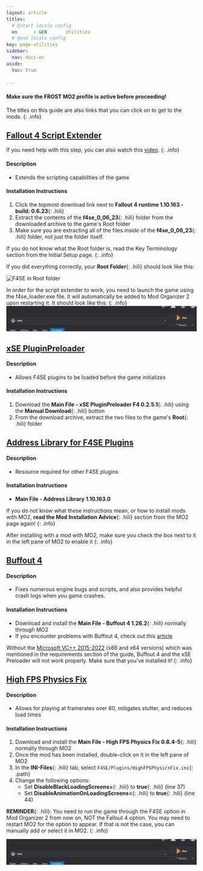 ```yaml
---
layout: article
titles:
  # @start locale config
  en      : &EN       Utilities
  # @end locale config
key: page-utilities
sidebar:
  nav: docs-en
aside:
  toc: true

---
```




#### Make sure the **FROST** MO2 profile is active before proceeding!
The titles on this guide are also links that you can click on to get to the mods.
{: .info}


## [Fallout 4 Script Extender](https://f4se.silverlock.org/)
If you need help with this step, you can also watch this [video](https://youtu.be/NkKFHjY7o-I?t=48).
{: .info}

#### Description
* Extends the scripting capabilities of the game

#### Installation Instructions
  1. Click the topmost download link next to **Fallout 4 runtime 1.10.163 - build: 0.6.23**{: .hili}
  2. Extract the contents of the **f4se_0_06_23**{: .hili} folder from the downloaded archive to the game's Root folder
  3. Make sure you are extracting all of the files *inside* of the **f4se_0_06_23**{: .hili} folder, not just the folder itself. 

If you do not know what the Root folder is, read the Key Terminology section from the Initial Setup page.
{: .info}

If you did everything correctly, your **Root Folder**{: .hili} should look like this:

![F4SE in Root folder](https://themidnightride.github.io/img/root.webp "F4SE in Root folder")


In order for the script extender to work, you need to launch the game using the f4se_loader.exe file. It will automatically be added to Mod Organizer 2 upon restarting it. It should look like this:
{: .info}
![F4SE in MO2](./assets/images/select_f4se.png "F4SE in MO2")


## [xSE PluginPreloader](https://www.nexusmods.com/fallout4/mods/33946)

#### Description
- Allows F4SE plugins to be loaded before the game initializes

#### Installation Instructions
1. Download the **Main File - xSE PluginPreloader F4 0.2.5.1**{: .hili} using the **Manual Download**{: .hili} button
2. From the download archive, extract the two files to the game's **Root**{: .hili} folder



## [Address Library for F4SE Plugins](https://www.nexusmods.com/fallout4/mods/47327)

#### Description
- Resource required for other F4SE plugins

#### Installation Instructions
* **Main File - Address Library 1.10.163.0**

If you do not know what these instructions mean, or how to install mods with MO2, **read the Mod Installation Advice**{: .hili} section from the MO2 page again!
{: .info}


After installing with a mod with MO2, make sure you check the box next to it in the left pane of MO2 to enable it
{: .info}


## [Buffout 4](https://www.nexusmods.com/fallout4/mods/47359?tab=files)

#### Description
- Fixes numerous engine bugs and scripts, and also provides helpful crash logs when you game crashes.

#### Installation Instructions
  * Download and install the **Main File - Buffout 4 1.26.2**{: .hili} normally through MO2
  * If you encounter problems with Buffout 4, check out this [article](https://www.nexusmods.com/fallout4/articles/3115)

Without the [Microsoft VC++ 2015-2022](https://docs.microsoft.com/en-us/cpp/windows/latest-supported-vc-redist?view=msvc-170) (x86 and x64 versions) which was mentioned in the requirements section of the guide, Buffout 4 and the xSE Preloader will not work properly. Make sure that you've installed it!
{: .info}


## [High FPS Physics Fix](https://www.nexusmods.com/fallout4/mods/44798)

#### Description
- Allows for playing at framerates over 60, mitigates stutter, and reduces load times

#### Installation Instructions
1. Download and install the **Main File - High FPS Physics Fix 0.8.4-5**{: .hili} normally through MO2
2. Once the mod has been installed, double-click on it in the left pane of MO2
3. In the **INI-Files**{: .hili} tab, select `F4SE/Plugins/HighFPSPhysicsFix.ini`{: .path}
4. Change the following options:
    - Set **DisableBlackLoadingScreens=**{: .hili} to **true**{: .hili} (line 37)
    - Set **DisableAnimationOnLoadingScreens=**{: .hili} to **true**{: .hili} (line 44)


**REMINDER**{: .hili}: You need to run the game through the F4SE option in Mod Organizer 2 from now on, NOT the Fallout 4 option. You may need to restart MO2 for the option to appear. If that is not the case, you can manually add or select it in MO2. 
{: .info}

![F4SE in MO2](./assets/images/select_f4se.png "F4SE in MO2")